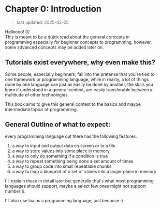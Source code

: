 # Chapter 0: Introduction
> last updated: 2025-03-25

Helloooo! 0/  
This is meant to be a quick read about the general concepts in programming especially for beginner concepts to programming, however, some advanced concepts may be added later on.  

## Tutorials exist everywhere, why even make this?
Some people, especially beginners, fall into the pretense that you're tied to one framework or programming language, while in reality, a lot of things done by one language can just as easily be done by another, the skills you learn if understood in a general context, are easily transferable between a multitude of other technologies.  

This book aims to give this general context to the basics and maybe intermediate topics of programming.  

## General Outline of what to expect:  
every programming language out there has the following features:  
1. a way to input and output data on screen or to a file
2. a way to store values into some place in memory
3. a way to only do something if a condition is true
4. a way to repeat something being done a set amount of times
5. a way to group code into small repeatable chunks
6. a way to map a blueprint of a set of values into a larger place in memory 

I'll explain those in detail later but generally that's what most programming languages should support, maybe a select few ones might not support number 6.

I'll also use lua as a programming language, just because :)  
